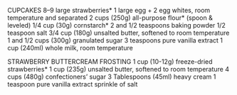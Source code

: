 CUPCAKES
8–9 large strawberries*
1 large egg + 2 egg whites, room temperature and separated
2 cups (250g) all-purpose flour* (spoon & leveled)
1/4 cup (30g) cornstarch*
2 and 1/2 teaspoons baking powder
1/2 teaspoon salt
3/4 cup (180g) unsalted butter, softened to room temperature
1 and 1/2 cups (300g) granulated sugar
3 teaspoons pure vanilla extract
1 cup (240ml) whole milk, room temperature

 STRAWBERRY BUTTERCREAM FROSTING
 1 cup (10-12g) freeze-dried strawberries*
1 cup (235g) unsalted butter, softened to room temperature
4 cups (480g) confectioners’ sugar
3 Tablespoons (45ml) heavy cream
1 teaspoon pure vanilla extract
sprinkle of salt
